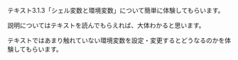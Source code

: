 テキスト3.1.3「シェル変数と環境変数」について簡単に体験してもらいます。

説明についてはテキストを読んでもらえれば、大体わかると思います。

テキストではあまり触れていない環境変数を設定・変更するとどうなるのかを体験してもらいます。